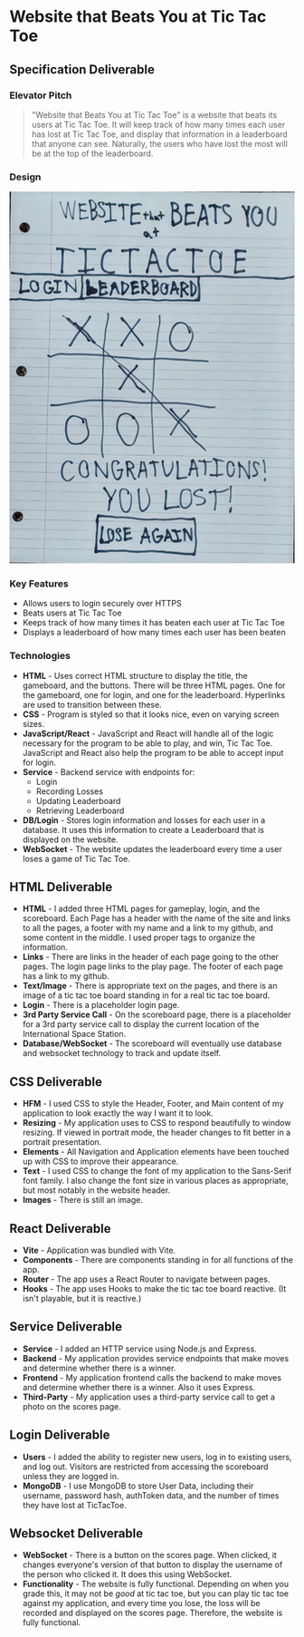 # Website that Beats You at Tic Tac Toe

## Specification Deliverable

### Elevator Pitch

>"Website that Beats You at Tic Tac Toe" is a website that beats
>its users at Tic Tac Toe. It will keep track of how many
>times each user has lost at Tic Tac Toe, and display that
>information in a leaderboard that anyone can see. Naturally,
>the users who have lost the most will be at the top of the
>leaderboard.

### Design

![Layout for websitethatbeatsyouattictactoe.click](/assets/websitethatbeatsyouattictactoe.jpg)

### Key Features

* Allows users to login securely over HTTPS
* Beats users at Tic Tac Toe
* Keeps track of how many times it has beaten each user at Tic Tac Toe
* Displays a leaderboard of how many times each user has been beaten

### Technologies

* **HTML** - Uses correct HTML structure to display the title, the gameboard, and the buttons. There will be three HTML pages. One for the gameboard, one for login, and one for the leaderboard. Hyperlinks are used to transition between these.
* **CSS** - Program is styled so that it looks nice, even on varying screen sizes.
* **JavaScript/React** - JavaScript and React will handle all of the logic necessary for the program to be able to play, and win, Tic Tac Toe. JavaScript and React also help the program to be able to accept input for login.
* **Service** - Backend service with endpoints for:
	* Login
	* Recording Losses
	* Updating Leaderboard
	* Retrieving Leaderboard
* **DB/Login** - Stores login information and losses for each user in a database. It uses this information to create a Leaderboard that is displayed on the website.
* **WebSocket** - The website updates the leaderboard every time a user loses a game of Tic Tac Toe.

## HTML Deliverable

* **HTML** - I added three HTML pages for gameplay, login, and the scoreboard. Each Page has a header with the name of the site and links to all the pages, a footer with my name and a link to my github, and some content in the middle. I used proper tags to organize the information.
* **Links** - There are links in the header of each page going to the other pages. The login page links to the play page. The footer of each page has a link to my github.
* **Text/Image** - There is appropriate text on the pages, and there is an image of a tic tac toe board standing in for a real tic tac toe board.
* **Login** - There is a placeholder login page.
* **3rd Party Service Call** - On the scoreboard page, there is a placeholder for a 3rd party service call to display the current location of the International Space Station.
* **Database/WebSocket** - The scoreboard will eventually use database and websocket technology to track and update itself.

## CSS Deliverable

* **HFM** - I used CSS to style the Header, Footer, and Main content of my application to look exactly the way I want it to look.
* **Resizing** - My application uses to CSS to respond beautifully to window resizing. If viewed in portrait mode, the header changes to fit better in a portrait presentation.
* **Elements** - All Navigation and Application elements have been touched up with CSS to improve their appearance.
* **Text** - I used CSS to change the font of my application to the Sans-Serif font family. I also change the font size in various places as appropriate, but most notably in the website header.
* **Images** - There is still an image.

## React Deliverable

* **Vite** - Application was bundled with Vite.
* **Components** - There are components standing in for all functions of the app.
* **Router** - The app uses a React Router to navigate between pages.
* **Hooks** - The app uses Hooks to make the tic tac toe board reactive. (It isn't playable, but it is reactive.)

## Service Deliverable

* **Service** - I added an HTTP service using Node.js and Express.
* **Backend** - My application provides service endpoints that make moves and determine whether there is a winner.
* **Frontend** - My application frontend calls the backend to make moves and determine whether there is a winner. Also it uses Express.
* **Third-Party** - My application uses a third-party service call to get a photo on the scores page.

## Login Deliverable

* **Users** - I added the ability to register new users, log in to existing users, and log out. Visitors are restricted from accessing the scoreboard unless they are logged in.
* **MongoDB** - I use MongoDB to store User Data, including their username, password hash, authToken data, and the number of times they have lost at TicTacToe.

## Websocket Deliverable

* **WebSocket** - There is a button on the scores page. When clicked, it changes everyone's version of that button to display the username of the person who clicked it. It does this using WebSocket.
* **Functionality** - The website is fully functional. Depending on when you grade this, it may not be *good* at tic tac toe, but you can play tic tac toe against my application, and every time you lose, the loss will be recorded and displayed on the scores page. Therefore, the website is fully functional.
